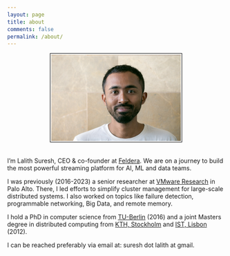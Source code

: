 ```yaml
---
layout: page
title: about
comments: false
permalink: /about/
---
```


<center>
<img class="col one right ImageBorder" style='padding:2px;border:1px solid #000000' src="/img/prof_pic.jpg" width="300px">
</center>

<br>

I’m Lalith Suresh, CEO & co-founder at <a href="https://www.feldera.com">Feldera</a>. We are on a journey to build the most powerful streaming platform for AI, ML and data teams.

I was previously (2016-2023) a senior researcher at <a href="https://research.vmware.com/">VMware Research</a> in Palo Alto.
There, I led efforts to simplify cluster management for large-scale distributed systems. I also
worked on topics like failure detection, programmable networking, Big Data, and remote memory.

I hold a PhD in computer science from <a href="http://www.tu-berlin.de">TU-Berlin</a> (2016)
and a joint Masters degree in distributed computing from <a href="https://www.kth.se/en/">
KTH, Stockholm</a> and <a href="https://tecnico.ulisboa.pt/en/">IST, Lisbon</a> (2012).

I can be reached preferably via email at: suresh dot lalith at gmail.
